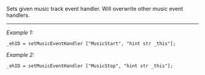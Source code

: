 Sets given music track event handler. Will overwrite other music event handlers.


---
*Example 1:*
```sqf
_ehID = setMusicEventHandler ["MusicStart", "hint str _this"];
```

*Example 2:*
```sqf
_ehID = setMusicEventHandler ["MusicStop", "hint str _this"];
```